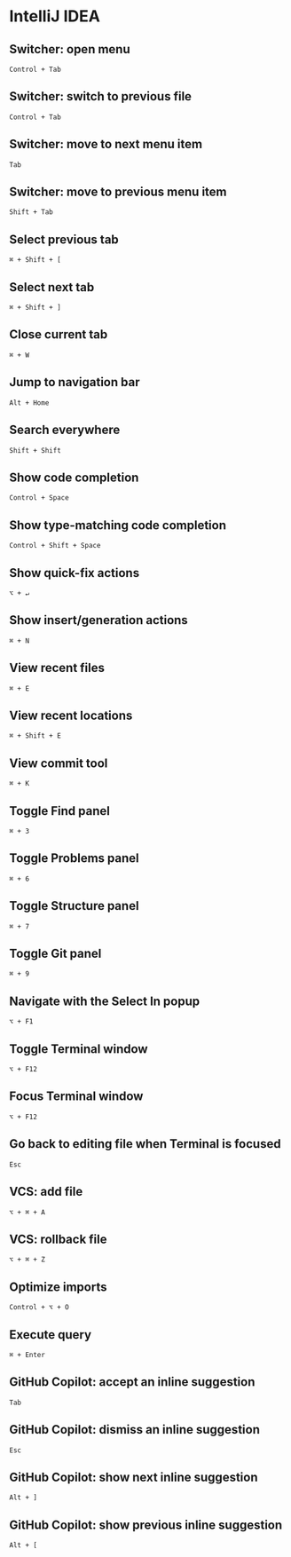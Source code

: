 # IntelliJ IDEA

## Switcher: open menu

`Control + Tab`

## Switcher: switch to previous file

`Control + Tab`

## Switcher: move to next menu item

`Tab`

## Switcher: move to previous menu item

`Shift + Tab`

## Select previous tab

`⌘ + Shift + [`

## Select next tab

`⌘ + Shift + ]`

## Close current tab

`⌘ + W`

## Jump to navigation bar

`Alt + Home`

## Search everywhere

`Shift + Shift`

## Show code completion

`Control + Space`

## Show type-matching code completion

`Control + Shift + Space`

## Show quick-fix actions

`⌥ + ↵`

## Show insert/generation actions

`⌘ + N`

## View recent files

`⌘ + E`

## View recent locations

`⌘ + Shift + E`

## View commit tool

`⌘ + K`

## Toggle Find panel

`⌘ + 3`

## Toggle Problems panel

`⌘ + 6`

## Toggle Structure panel

`⌘ + 7`

## Toggle Git panel

`⌘ + 9`

## Navigate with the Select In popup

`⌥ + F1`

## Toggle Terminal window

`⌥ + F12`

## Focus Terminal window

`⌥ + F12`

## Go back to editing file when Terminal is focused

`Esc`

## VCS: add file

`⌥ + ⌘ + A`

## VCS: rollback file

`⌥ + ⌘ + Z`

## Optimize imports

`Control + ⌥ + O`

## Execute query

`⌘ + Enter`

## GitHub Copilot: accept an inline suggestion

`Tab`

## GitHub Copilot: dismiss an inline suggestion

`Esc`

## GitHub Copilot: show next inline suggestion

`Alt + ]`

## GitHub Copilot: show previous inline suggestion

`Alt + [`
